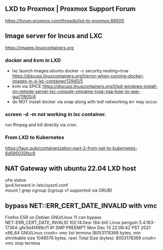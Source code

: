 ## LXD to Proxmox | Proxmox Support Forum
https://forum.proxmox.com/threads/lxd-to-proxmox.68501/ 
## Image server for Incus and LXC
https://images.linuxcontainers.org
### docker and kvm in LXD
 - lxc launch images:ubuntu docker -c security.nesting=true https://discuss.linuxcontainers.org/t/error-when-running-docker-images-in-a-lxc-container/12945/5
 - kvm via SPICE https://discuss.linuxcontainers.org/t/lxd-windows-install-on-remote-server-lxc-console-vmname-type-vga-how-to-see-gui/11800/4
 - do NOT install docker via snap along with lxd! networking err may occur.
### screen -d -m not working in lxc container. 
run ffmpeg and kill directly via cron.
### From LXD to Kubernetes
https://faun.pub/containerization-part-2-from-lxd-to-kubernetes-6d595035fbc9
## NAT Gateway with ubuntu 22.04 LXD host
ufw status <br>
ipv4.forward in /etc/sysctl.conf <br>
mount | grep cgroup (cgroup v1 supported via GRUB)
## bypass NET::ERR_CERT_DATE_INVALID with vmc
Firefox ESR on Debian GNU/Linux 11 can bypass NET::ERR_CERT_DATE_INVALID
102.14.0esr (64-bit)
Linux penguin 5.4.163-17364-gfe3d4f499cf1 #1 SMP PREEMPT Mon Dec 13 22:06:42 PST 2021 x86_64 GNU/Linux
crosh> vmc list
termina (8053178368 bytes, min shrinkable size 1048576 bytes, raw)
Total Size (bytes): 8053178368
crosh> vmc stop termina
